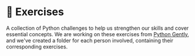 # 🧩 Exercises
A collection of Python challenges to help us strengthen our skills and cover essential concepts. We are working on these exercises from [Python Gently](https://inventwithpython.com/pythongently/), and we've created a folder for each person involved, containing their corresponding exercises.